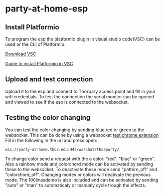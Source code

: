 # party-at-home-esp

## Install Platformio
To program the esp the platformio plugin in visual studio code(VSC) can be used or the CLI of Platformio.

[Download VSC](https://code.visualstudio.com/download)

[Guide to install Platformio in VSC](https://docs.platformio.org/en/latest/integration/ide/vscode.html#ide-vscode)

## Upload and test connection
Upload it to the esp and connect to Thorpary access point and fill in your wifi credentials.
To test the connection the serial monitor can be opened and viewed to see if the esp is connected to the websocket.

## Testing the color changing
You can test the color changing by sending blue,red or green to the websocket.
This can be done by using a websocket [test chrome extension](https://chrome.google.com/webstore/detail/websocket-test-client/fgponpodhbmadfljofbimhhlengambbn)
Fill in the following in the url and press open:
```
wss://party-at-home.thor.edu:443/ws/chat/thorparty/
```
To change color send a request with the a color: "red", "blue" or "green". 
Also a rainbow mode and colorchord mode can be activated by sending these to the websocket.
To deactivate these mode send "pattern_off" and "colorchord_off".
Changing modes or colors will deativate the previous mode.
The 100linesdemo is also included and can be activated by sending "auto" or "man" to
automaticaly or manualy cycle trough the effects.
